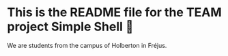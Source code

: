 # This is the README file for the TEAM project Simple Shell :ledger:

We are students from the campus of Holberton in Fréjus.


